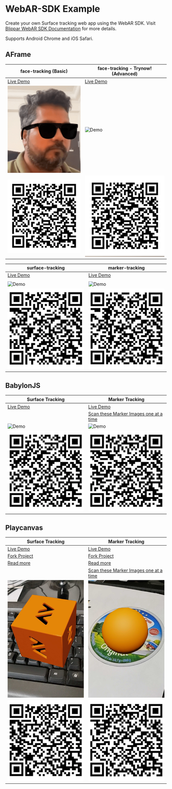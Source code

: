 # WebAR-SDK Example

Create your own Surface tracking web app using the WebAR SDK. Visit [Blippar WebAR SDK Documentation](https://support.blippar.com/hc/en-us/categories/4407844755347-Blippar-WebAR-SDK-Documentation-) for more details.

Supports Android Chrome and iOS Safari.

## AFrame

| face-tracking (Basic) | face-tracking - Trynow! (Advanced) |
| ------------- | ------------- |
| [Live Demo][face-tracking-basics-url]  | [Live Demo][face-trynow-url]  |
|![Demo][face-tracking-basics-gif]  | ![Demo][face-trynow-gif]  |
|![QR Code][face-tracking-basics-qrcode]  | ![QR Code][face-trynow-qrcode]  |

[face-tracking-basics-url]: https://webar-sdk.blippar.com/webar-sdk-example/latest/aframe/face-tracking/index.html "Live Demo"
[face-tracking-basics-gif]: https://github.com/blippar/webar-sdk-example/raw/main/assets/face-tracking-basics-3.gif "Face Tracking"
[face-tracking-basics-qrcode]: https://github.com/blippar/webar-sdk-example/raw/main/assets/face-tracking-qrcode.png "QR Code"

[face-trynow-url]: https://webar-sdk.blippar.com/webar-sdk-example/latest/aframe/face-tracking/face-trynow.html "Live Demo"
[face-trynow-gif]: https://github.com/blippar/webar-sdk-example/raw/main/assets/face-trynow-3.gif "Face - Try Now!"
[face-trynow-qrcode]: https://github.com/blippar/webar-sdk-example/raw/main/assets/face-trynow-qrcode.png "QR Code"


| surface-tracking  | marker-tracking |
| ------------- | ------------- |
| [Live Demo][surface-tracking-demo-url] | [Live Demo][marker-tracking-demo-url]  |
|   |   | [Scan these Marker Images one at a time][marker-tracking-scan-images]  |
|![Demo][surface-tracking-demo-gif]  | ![Demo][marker-tracking-demo-gif]  |
|![QR Code][surface-tracking-qrcode] | ![QR Code][marker-tracking-qrcode]  |

[surface-tracking-demo-url]: https://webar-sdk.blippar.com/webar-sdk-example/v2.0.4/aframe/surface-tracking/index.html "Live Demo"
[surface-tracking-demo-gif]: https://github.com/blippar/webar-sdk-example/raw/main/assets/surface_tracking_demo.gif "Surface Tracking"
[surface-tracking-qrcode]: https://github.com/blippar/webar-sdk-example/raw/main/assets/aframe-surface-tracking-qrcode.png "QR Code"

[marker-tracking-demo-url]: https://webar-sdk.blippar.com/webar-sdk-example/v2.0.4/aframe/marker-tracking/index.html "Live Demo"
[marker-tracking-demo-gif]: https://github.com/blippar/webar-sdk-example/raw/main/assets/marker_tracking_demo.gif "Marker Tracking"
[marker-tracking-qrcode]: https://github.com/blippar/webar-sdk-example/raw/main/assets/aframe-marker-tracking-qrcode.png "QR Code"

[marker-tracking-scan-images]: https://github.com/blippar/webar-sdk-example/raw/main/aframe/marker-tracking/markers/

## BabylonJS

| Surface Tracking  | Marker Tracking |
| ------------- | ------------- |
| [Live Demo][bjs-surface-tracking-demo-url] | [Live Demo][bjs-marker-tracking-demo-url]  |
|   | [Scan these Marker Images one at a time][bjs-marker-tracking-scan-images]  |
|![Demo][bjs-surface-tracking-demo-img]  | ![Demo][bjs-marker-tracking-demo-img]  |
|![QR Code][bjs-surface-tracking-qrcode]  | ![QR Code][bjs-marker-tracking-qrcode]  |

[bjs-surface-tracking-demo-url]: https://webar-sdk.blippar.com/webar-sdk-example/v2.0.4/babylon/surface-tracking/index.html "Live Demo"
[bjs-surface-tracking-demo-img]: https://github.com/blippar/webar-sdk-example/raw/main/assets/babylon_surface_tracking_demo.gif "Surface Tracking"
[bjs-surface-tracking-qrcode]: https://github.com/blippar/webar-sdk-example/raw/main/assets/babylon-surface-tracking-qrcode.png "QR Code"

[bjs-marker-tracking-demo-url]: https://webar-sdk.blippar.com/webar-sdk-example/v2.0.4/babylon/marker-tracking/index.html "Live Demo"
[bjs-marker-tracking-demo-img]: https://github.com/blippar/webar-sdk-example/raw/main/assets/babylon_marker_tracking_demo.gif "Marker Tracking"
[bjs-marker-tracking-qrcode]: https://github.com/blippar/webar-sdk-example/raw/main/assets/babylon-marker-tracking-qrcode.png "QR Code"

[bjs-marker-tracking-scan-images]: https://github.com/blippar/webar-sdk-example/raw/main/aframe/marker-tracking/markers/

## Playcanvas

| Surface Tracking  | Marker Tracking |
| ------------- | ------------- |
| [Live Demo][pc-surface-tracking-demo-url] | [Live Demo][pc-marker-tracking-demo-url]  |
| [Fork Project][pc-surface-tracking-project-url] | [Fork Project][pc-marker-tracking-project-url]  |
| [Read more][pc-surface-tracking-read-more]| [Read more][pc-marker-tracking-read-more]|
|   | [Scan these Marker Images one at a time][pc-marker-tracking-scan-images]  |
|![Demo][pc-surface-tracking-demo-img]  | ![Demo][pc-marker-tracking-demo-img]  |
|![QR Code][pc-surface-tracking-qrcode]  | ![QR Code][pc-marker-tracking-qrcode]  |

[pc-surface-tracking-demo-url]: https://webar-sdk.blippar.com/webar-sdk-example/v2.0.4/playcanvas/surface-tracking/index.html "Live Demo"
[pc-surface-tracking-project-url]: https://playcanvas.com/project/859355/overview/surface-tracking "Project Url"
[pc-surface-tracking-demo-img]: https://github.com/blippar/webar-sdk-example/raw/main/assets/playcanvas-surface-tracking.jpg "Surface Tracking"
[pc-surface-tracking-qrcode]: https://github.com/blippar/webar-sdk-example/raw/main/assets/playcanvas-surface-tracking-qrcode.png "QR Code"
[pc-surface-tracking-read-more]: https://github.com/blippar/webar-sdk-example/blob/main/playcanvas/README.md#surface-tracking "Read more"

[pc-marker-tracking-demo-url]: https://webar-sdk.blippar.com/webar-sdk-example/v2.0.4/playcanvas/marker-tracking/index.html "Live Demo"
[pc-marker-tracking-project-url]: https://playcanvas.com/project/859368/overview/marker-tracking "Project Url"
[pc-marker-tracking-demo-img]: https://github.com/blippar/webar-sdk-example/raw/main/assets/playcanvas-marker-tracking.jpg "Marker Tracking"
[pc-marker-tracking-qrcode]: https://github.com/blippar/webar-sdk-example/raw/main/assets/playcanvas-marker-tracking-qrcode.png "QR Code"
[pc-marker-tracking-read-more]: https://github.com/blippar/webar-sdk-example/blob/main/playcanvas/README.md#marker-tracking "Read more"

[pc-marker-tracking-scan-images]: https://github.com/blippar/webar-sdk-example/raw/main/aframe/marker-tracking/markers/

